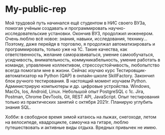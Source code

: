 ﻿# My-public-rep

Мой трудовой путь начинался ещё студентом в НИС своего ВУЗа, помогая учёным создавать и   программировать научно-исследовательские установки. Окончив ВУЗ, продолжил инженером. Очень люблю всё новое: знания, навыки, исследования, технику... Поэтому, даже перейдя в торговлю, я продолжал автоматизировать и программировать, только уже на 1С.
Такие качества, как ответственность, желание саморазвиваться, умение самообучаться, усидчивость, внимательность, коммуникабельность, умение работать в команде, управление коллективом, стрессоустойчивость, любопытство всегда помогали мне в жизни. 
Сейчас изучаю курс Тестировщик-автоматизатор на Python (QAP) в онлайн-школе SkillFactory.
Закончил блок ручного тестирования. В настоящий момент изучаем Python. 
Администрирую компьютеры и др. цифровые устройства. Windows, MacOs, Ios, Android, Linux. Небольшой опыт PostgreSQL с 1с. Jira, Postman, Chrome DevTools, Git, REST API, JavaScript. Опыт тестирования только из практических занятий с октября 2021г. Планирую углубить знания SQL.

Хобби: в свободное время зимой катаюсь на лыжах, снегоходе, летом на велосипеде, квадроцикле, самоучка на гитаре, люблю путешествовать и активные виды отдыха.
Вредных привычек не имею.

